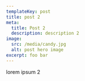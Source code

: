 ```yaml
---
templateKey: post
title: post 2
meta:
  title: Post 2
  description: description 2
image:
  src: /media/candy.jpg
  alt: post hero image
excerpt: foo bar
---
```


lorem ipsum 2
